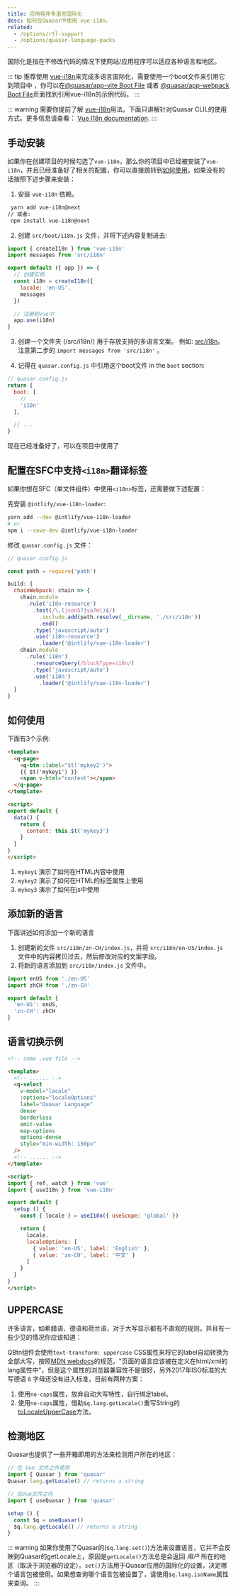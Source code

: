 ```yaml
---
title: 应用程序多语言国际化
desc: 如何在Quasar中使用 vue-i18n。
related:
  - /options/rtl-support
  - /options/quasar-language-packs
---
```


国际化是指在不修改代码的情况下使网站/应用程序可以适应各种语言和地区。

::: tip
推荐使用 [vue-i18n](https://github.com/intlify/vue-i18n-next)来完成多语言国际化，需要使用一个boot文件来引用它到项目中 ，你可以在[@quasar/app-vite Boot File](/quasar-cli-vite/boot-files) 或者 [@quasar/app-webpack Boot File](/quasar-cli-webpack/boot-files)页面找到引用vue-i18n的示例代码。
:::

::: warning
需要你提前了解 [vue-i18n](https://github.com/intlify/vue-i18n-next)用法。下面只讲解针对Quasar CLIL的使用方式。更多信息请查看： [Vue I18n documentation](https://vue-i18n.intlify.dev).
:::

## 手动安装

如果你在创建项目的时候勾选了`vue-i18n`，那么你的项目中已经被安装了`vue-i18n`，并且已经准备好了相关的配置，你可以直接跳转到[如何使用](/options/app-internationalization#e5a682e4bd95e4bdbfe794a8)，如果没有的话按照下述步骤来安装：

1. 安装 `vue-i18n` 依赖。

```bash
 yarn add vue-i18n@next
// 或者:
 npm install vue-i18n@next
```

2. 创建 `src/boot/i18n.js` 文件，并将下述内容复制进去:

```js
import { createI18n } from 'vue-i18n'
import messages from 'src/i18n'

export default ({ app }) => {
  // 创建实例
  const i18n = createI18n({
    locale: 'en-US',
    messages
  })

  // 注册到vue中
  app.use(i18n)
}
```

3. 创建一个文件夹 (/src/i18n/) 用于存放支持的多语言文案。 例如: [src/i18n](https://github.com/quasarframework/quasar-starter-kit/tree/master/template/src/i18n)。
注意第二步的 `import messages from 'src/i18n'` 。

4. 记得在 `quasar.config.js` 中引用这个boot文件 in the `boot` section:

```js
// quasar.config.js
return {
  boot: [
    // ...
    'i18n'
  ],

  // ...
}
```

现在已经准备好了，可以在项目中使用了

## 配置在SFC中支持`<i18n>`翻译标签

如果你想在SFC（单文件组件）中使用`<i18n>`标签，还需要做下述配置：

先安装 `@intlify/vue-i18n-loader`:

``` bash
yarn add --dev @intlify/vue-i18n-loader
# or
npm i --save-dev @intlify/vue-i18n-loader
```

修改 `quasar.config.js` 文件：
```js
// quasar.config.js

const path = require('path')

build: {
  chainWebpack: chain => {
    chain.module
      .rule('i18n-resource')
        .test(/\.(json5?|ya?ml)$/)
          .include.add(path.resolve(__dirname, './src/i18n'))
          .end()
        .type('javascript/auto')
        .use('i18n-resource')
          .loader('@intlify/vue-i18n-loader')
    chain.module
      .rule('i18n')
        .resourceQuery(/blockType=i18n/)
        .type('javascript/auto')
        .use('i18n')
          .loader('@intlify/vue-i18n-loader')
  }
}
```

## 如何使用

下面有3个示例:

```html
<template>
  <q-page>
    <q-btn :label="$t('mykey2')">
    {{ $t('mykey1') }}
    <span v-html="content"></span>
  </q-page>
</template>

<script>
export default {
  data() {
    return {
      content: this.$t('mykey3')
    }
  }
}
</script>
```

1. `mykey1` 演示了如何在HTML内容中使用
2. `mykey2` 演示了如何在HTML的标签属性上使用
3. `mykey3` 演示了如何在js中使用

## 添加新的语言

下面讲述如何添加一个新的语言

1. 创建新的文件 `src/i18n/zn-CH/index.js`，并将 `src/i18n/en-US/index.js` 文件中的内容拷贝过去，然后修改对应的文案字段。
2. 将新的语言添加到 `src/i18n/index.js` 文件中。

```js
import enUS from './en-US'
import zhCH from './zn-CH'

export default {
  'en-US': enUS,
  'zn-CH': zhCH
}
```

## 语言切换示例

```html
<!-- some .vue file -->

<template>
  <!-- ...... -->
  <q-select
    v-model="locale"
    :options="localeOptions"
    label="Quasar Language"
    dense
    borderless
    emit-value
    map-options
    options-dense
    style="min-width: 150px"
  />
  <!-- ...... -->
</template>

<script>
import { ref, watch } from 'vue'
import { useI18n } from 'vue-i18n'

export default {
  setup () {
    const { locale } = useI18n({ useScope: 'global' })

    return {
      locale,
      localeOptions: [
        { value: 'en-US', label: 'English' },
        { value: 'zn-CH', label: '中文' }
      ]
    }
  }
}
</script>
```

## UPPERCASE

许多语言，如希腊语、德语和荷兰语，对于大写显示都有不直观的规则，并且有一些少见的情况你应该知道：

QBtn组件会使用`text-transform: uppercase` CSS属性来将它的label自动转换为全部大写，按照[MDN webdocs](https://developer.mozilla.org/en-US/docs/Web/CSS/text-transform)的规范，"页面的语言应该被在定义在html/xml的lang属性中"，但是这个属性的浏览器兼容性不是很好，另外2017年ISO标准的大写德语 `ß` 字母还没有进入标准，目前有两种方案：

1. 使用`no-caps`属性，放弃自动大写特性，自行绑定label。
2. 使用`no-caps`属性，借助`$q.lang.getLocale()`重写String的[toLocaleUpperCase](https://developer.mozilla.org/en-US/docs/Web/JavaScript/Reference/Global_Objects/String/toLocaleUpperCase)方法。

## 检测地区
Quasar也提供了一些开箱即用的方法来检测用户所在的地区：

```js
// 在 Vue 文件之外使用
import { Quasar } from 'quasar'
Quasar.lang.getLocale() // returns a string

// 在Vue文件之内
import { useQuasar } from 'quasar'

setup () {
  const $q = useQuasar()
  $q.lang.getLocale() // returns a string
}
```

::: warning
如果你使用了Quasar的(`$q.lang.set()`)方法来设置语言，它并不会反映到Quasar的getLocale上，原因是`getLocale()`方法总是会返回 *用户* 所在的地区（取决于浏览器的设定）。`set()`方法用于Quasar应用的国际化的设置，决定哪个语言包被使用。如果想查询哪个语言包被设置了，请使用`$q.lang.isoName`属性来查询。
:::
